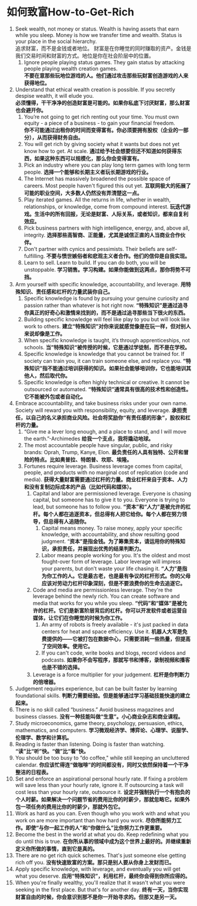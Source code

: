 # 如何致富How-to-Get-Rich

1. Seek wealth, not money or status. Wealth is having assets that earn while you sleep. Money is how we transfer time and wealth. Status is your place in the social hierarchy. \
   追求财富，而不是金钱或者地位。 财富是在你睡觉的同时赚取的资产。金钱是我们交易时间和财富的方式。地位是你在社会阶层中的位置。
   1. Ignore people playing status games. They gain status by attacking people playing wealth creation games. \
      **不要在意那些玩地位游戏的人。他们通过攻击那些玩财富创造游戏的人来获得地位。**
2. Understand that ethical wealth creation is possible. If you secretly despise wealth, it will elude you. \
   **必须懂得，干干净净的创造财富是可能的。如果你私底下讨厌财富，那么财富也会避开你。**
   1. You’re not going to get rich renting out your time. You must own equity - a piece of a business - to gain your financial freedom. \
      **你不可能通过出租你的时间而变得富有。你必须要拥有股权（企业的一部分），从而获得财务自由。**
   2. You will get rich by giving society what it wants but does not yet know how to get. At scale. **通过给予社会想要但还不知道如何获得东西，如果这种东西可以规模化，那么你会变得富有。**
   3. Pick an industry where you can play long term games with long term people. **选择一个能够和长期主义者玩长期游戏的行业。**
   4. The Internet has massively broadened the possible space of careers. Most people haven't figured this out yet. **互联网极大的拓展了可能的职业空间，大多数人仍然没有弄清楚这一点。**
   5. Play iterated games. All the returns in life, whether in wealth, relationships, or knowledge, come from compound interest. **玩迭代游戏。生活中的所有回报，无论是财富、人际关系，或者知识，都来自复利效应。**
   6. Pick business partners with high intelligence, energy, and, above all, integrity. **选择那些高智商、正能量，尤其是诚信正直的人当商业合作伙伴。**
   7. Don't partner with cynics and pessimists. Their beliefs are self-fulfilling. **不要与愤世嫉俗者和悲观主义者合作。他们的信仰是自我实现。**
   8. Learn to sell. Learn to build. If you can do both, you will be unstoppable. **学习销售。学习构建。如果你能做到这两点，那你将势不可挡。**
3. Arm yourself with specific knowledge, accountability, and leverage. **用特殊知识、责任感和杠杆的力量武装你自己。**
   1. Specific knowledge is found by pursuing your genuine curiosity and passion rather than whatever is hot right now. **“特殊知识”是通过追寻你真正的好奇心和激情来找到的，而不是通过追寻那些当下很火的东西。**
   2. Building specific knowledge will feel like play to you but will look like work to others. **建立“特殊知识”对你来说就感觉像是在玩一样，但对别人来说却像是工作。**
   3. When specific knowledge is taught, it’s through apprenticeships, not schools. **当”特殊知识“被传授的时候，它是通过学徒制，而不是在学校。**
   4. Specific knowledge is knowledge that you cannot be trained for. If society can train you, it can train someone else, and replace you. **“特殊知识”指不能通过培训获得的知识。如果社会能够培训你，它也能培训其他人，然后取代你。**
   5. Specific knowledge is often highly technical or creative. It cannot be outsourced or automated. **“特殊知识”通常具有很高的技术性和创造性。它不能被外包或者自动化。**
4. Embrace accountability, and take business risks under your own name. Society will reward you with responsibility, equity, and leverage. **承担责任，以自己的名义承担商业风险。社会将奖励你“有责任感的形象“，股权和杠杆的力量。**
   1. “Give me a lever long enough, and a place to stand, and I will move the earth.”-Archimedes **给我一个支点，我将撬动地球。**
   2. The most accountable people have singular, public, and risky brands: Oprah, Trump, Kanye, Elon. **最负责任的人具有独特、公开和冒险的特点。比如奥普拉、特朗普、坎耶、埃隆。**
   3. Fortunes require leverage. Business leverage comes from capital, people, and products with no marginal cost of replication (code and media). **获得大量财富需要通过杠杆的力量。商业杠杆来自于资本、人力和没有复制边际成本的产品（比如代码和媒体）。**
      1. Capital and labor are permissioned leverage. Everyone is chasing capital, but someone has to give it to you. Everyone is trying to lead, but someone has to follow you. **“资本”和“人力”是被允许的杠杆。每个人都在追逐资本，但总得有人把它给你。每个人都在努力领导，但总得有人追随你。**
         1. Capital means money. To raise money, apply your specific knowledge, with accountability, and show resulting good judgment. “**资本”是指金钱。为了筹集资本，请运用你的特殊知识，承担责任，并展现出优秀的结果判断力。**
         2. Labor means people working for you. It's the oldest and most fought-over form of leverage. Labor leverage will impress your parents, but don’t waste your life chasing it. **“人力”是指为你工作的人。它是最古老，也是最有争议的杠杆形式。你的父母应该对劳动力杠杆印象深刻，但是不要浪费你的生命去追逐它。**
      2. Code and media are permissionless leverage. They're the leverage behind the newly rich. You can create software and media that works for you while you sleep. **“代码”和“媒体”是被允许的杠杆。它们是新富阶层背后的杠杆。你可以开发软件或者运营自媒体，让它们在你睡觉的时候为你工作。**
         1. An army of robots is freely available - it's just packed in data centers for heat and space efficiency. Use it. **机器人大军是免费提供的——它被打包在数据中心，只需要消耗一些热量，但提高了空间效率。使用它。**
         2. If you can't code, write books and blogs, record videos and podcasts. **如果你不会写程序，那就写书和博客，录制视频和播客也是不错的选择。**
      3. Leverage is a force multiplier for your judgement. **杠杆是你判断力的倍增器。**
5. Judgement requires experience, but can be built faster by learning foundational skills. **判断力需要经验。但是能够通过学习基础技能快速的建立起来。**
6. There is no skill called “business.” Avoid business magazines and business classes. **没有一种技能叫做“生意”。小心商业杂志和商业课程。**
7. Study microeconomics, game theory, psychology, persuasion, ethics, mathematics, and computers. **学习微观经济学、博弈论、心理学、说服学、伦理学、数学和计算机。**
8. Reading is faster than listening. Doing is faster than watching. **“读”比“听”快。“做”比“看”快。**
9. You should be too busy to “do coffee," while still keeping an uncluttered calendar. **你应该忙得连“做咖啡”的时间都没有，同时又依然保持着一个干净整洁的日程表。**
10. Set and enforce an aspirational personal hourly rate. If fixing a problem will save less than your hourly rate, ignore it. If outsourcing a task will cost less than your hourly rate, outsource it. **设定并强制执行一个有抱负的个人时薪。如果解决一个问题节省的费用比你的时薪少，那就忽略它。如果外包一项任务的费用比你的时薪少，那就外包它。**
11. Work as hard as you can. Even though who you work with and what you work on are more important than how hard you work. **尽你所能努力工作。即使“与你一起工作的人”和“你做什么”比你努力工作更重要。**
12. Become the best in the world at what you do. Keep redefining what you do until this is true. **在你所从事的领域中成为这个世界上最好的。并继续重新定义你所做的事情，直到它是真的。**
13. There are no get rich quick schemes. That's just someone else getting rich off you. **没有快速致富的方案。那只是别人要从你身上发财而已。**
14. Apply specific knowledge, with leverage, and eventually you will get what you deserve. **应用“特殊知识”，利用杠杆，最终你会得到你所应得的。**
15. When you're finally wealthy, you'll realize that it wasn't what you were seeking in the first place. But that's for another day. **终有一天，当你实现财富自由的时候，你会意识到那不是你一开始寻求的。但那又是另一天。**
